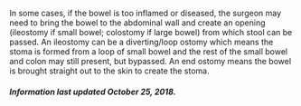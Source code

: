 In some cases, if the bowel is too inflamed or diseased,
the surgeon may need to bring the bowel to the abdominal wall and create an opening
(ileostomy if small bowel; colostomy if large bowel) from which stool can be passed.
An ileostomy can be a diverting/loop ostomy which means the stoma is formed from a loop
of small bowel and the rest of the small bowel and colon may still present, but bypassed.
An end ostomy means the bowel is brought straight out to the skin to create the stoma.

<h5>Information last updated October 25, 2018.</h5>
